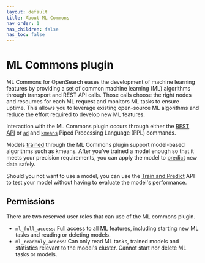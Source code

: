 ```yaml
---
layout: default
title: About ML Commons
nav_order: 1
has_children: false
has_toc: false
---
```


# ML Commons plugin

ML Commons for OpenSearch eases the development of machine learning features by providing a set of common machine learning (ML) algorithms through transport and REST API calls. Those calls choose the right nodes and resources for each ML request and monitors ML tasks to ensure uptime. This allows you to leverage existing open-source ML algorithms and reduce the effort required to develop new ML features.

Interaction with the ML Commons plugin occurs through either the [REST API]({{site.url}}{{site.baseurl}}/ml-commons-plugin/api) or [`ad`]({{site.url}}{{site.baseurl}}/search-plugins/sql/ppl/functions#ad) and [`kmeans`]({{site.url}}{{site.baseurl}}/search-plugins/sql/ppl/functions#kmeans) Piped Processing Language (PPL) commands.

Models [trained]({{site.url}}{{site.baseurl}}/ml-commons-plugin/api#train-model) through the ML Commons plugin support model-based algorithms such as kmeans. After you've trained a model enough so that it meets your precision requirements, you can apply the model to [predict]({{site.url}}{{site.baseurl}}/ml-commons-plugin/api#predict) new data safely. 

Should you not want to use a model, you can use the [Train and Predict]({{site.url}}{{site.baseurl}}/ml-commons-plugin/api#train-and-predict) API to test your model without having to evaluate the model's performance.


## Permissions

There are two reserved user roles that can use of the ML commons plugin.

- `ml_full_access`: Full access to all ML features, including starting new ML tasks and reading or deleting models.
- `ml_readonly_access`: Can only read ML tasks, trained models and statistics relevant to the model's cluster. Cannot start nor delete ML tasks or models.
